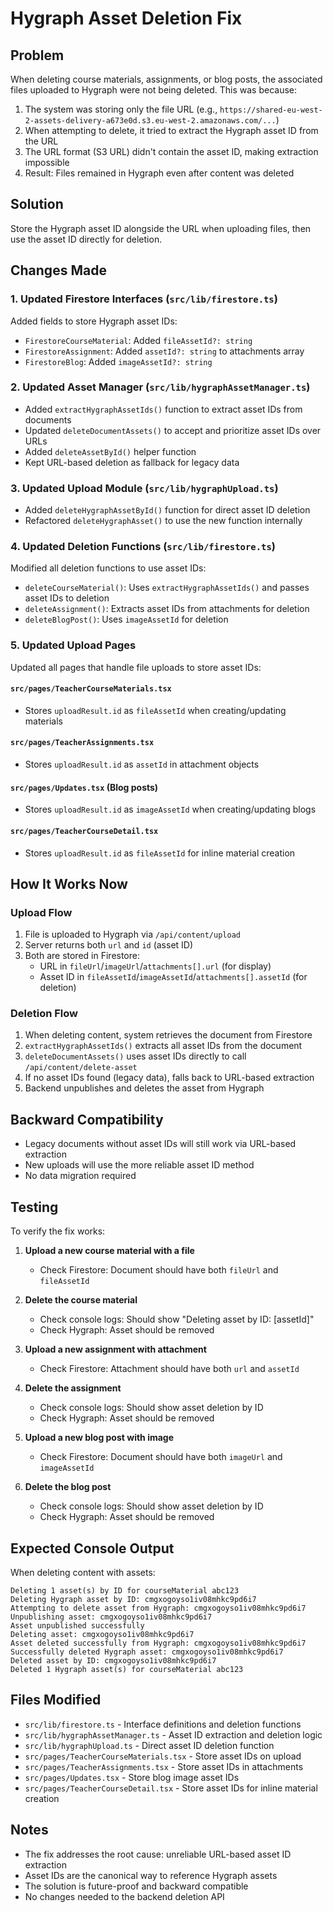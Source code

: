 # Hygraph Asset Deletion Fix

## Problem
When deleting course materials, assignments, or blog posts, the associated files uploaded to Hygraph were not being deleted. This was because:

1. The system was storing only the file URL (e.g., `https://shared-eu-west-2-assets-delivery-a673e0d.s3.eu-west-2.amazonaws.com/...`)
2. When attempting to delete, it tried to extract the Hygraph asset ID from the URL
3. The URL format (S3 URL) didn't contain the asset ID, making extraction impossible
4. Result: Files remained in Hygraph even after content was deleted

## Solution
Store the Hygraph asset ID alongside the URL when uploading files, then use the asset ID directly for deletion.

## Changes Made

### 1. Updated Firestore Interfaces (`src/lib/firestore.ts`)
Added fields to store Hygraph asset IDs:
- `FirestoreCourseMaterial`: Added `fileAssetId?: string`
- `FirestoreAssignment`: Added `assetId?: string` to attachments array
- `FirestoreBlog`: Added `imageAssetId?: string`

### 2. Updated Asset Manager (`src/lib/hygraphAssetManager.ts`)
- Added `extractHygraphAssetIds()` function to extract asset IDs from documents
- Updated `deleteDocumentAssets()` to accept and prioritize asset IDs over URLs
- Added `deleteAssetById()` helper function
- Kept URL-based deletion as fallback for legacy data

### 3. Updated Upload Module (`src/lib/hygraphUpload.ts`)
- Added `deleteHygraphAssetById()` function for direct asset ID deletion
- Refactored `deleteHygraphAsset()` to use the new function internally

### 4. Updated Deletion Functions (`src/lib/firestore.ts`)
Modified all deletion functions to use asset IDs:
- `deleteCourseMaterial()`: Uses `extractHygraphAssetIds()` and passes asset IDs to deletion
- `deleteAssignment()`: Extracts asset IDs from attachments for deletion
- `deleteBlogPost()`: Uses `imageAssetId` for deletion

### 5. Updated Upload Pages
Updated all pages that handle file uploads to store asset IDs:

#### `src/pages/TeacherCourseMaterials.tsx`
- Stores `uploadResult.id` as `fileAssetId` when creating/updating materials

#### `src/pages/TeacherAssignments.tsx`
- Stores `uploadResult.id` as `assetId` in attachment objects

#### `src/pages/Updates.tsx` (Blog posts)
- Stores `uploadResult.id` as `imageAssetId` when creating/updating blogs

#### `src/pages/TeacherCourseDetail.tsx`
- Stores `uploadResult.id` as `fileAssetId` for inline material creation

## How It Works Now

### Upload Flow
1. File is uploaded to Hygraph via `/api/content/upload`
2. Server returns both `url` and `id` (asset ID)
3. Both are stored in Firestore:
   - URL in `fileUrl`/`imageUrl`/`attachments[].url` (for display)
   - Asset ID in `fileAssetId`/`imageAssetId`/`attachments[].assetId` (for deletion)

### Deletion Flow
1. When deleting content, system retrieves the document from Firestore
2. `extractHygraphAssetIds()` extracts all asset IDs from the document
3. `deleteDocumentAssets()` uses asset IDs directly to call `/api/content/delete-asset`
4. If no asset IDs found (legacy data), falls back to URL-based extraction
5. Backend unpublishes and deletes the asset from Hygraph

## Backward Compatibility
- Legacy documents without asset IDs will still work via URL-based extraction
- New uploads will use the more reliable asset ID method
- No data migration required

## Testing
To verify the fix works:

1. **Upload a new course material with a file**
   - Check Firestore: Document should have both `fileUrl` and `fileAssetId`
   
2. **Delete the course material**
   - Check console logs: Should show "Deleting asset by ID: [assetId]"
   - Check Hygraph: Asset should be removed
   
3. **Upload a new assignment with attachment**
   - Check Firestore: Attachment should have both `url` and `assetId`
   
4. **Delete the assignment**
   - Check console logs: Should show asset deletion by ID
   - Check Hygraph: Asset should be removed
   
5. **Upload a new blog post with image**
   - Check Firestore: Document should have both `imageUrl` and `imageAssetId`
   
6. **Delete the blog post**
   - Check console logs: Should show asset deletion by ID
   - Check Hygraph: Asset should be removed

## Expected Console Output
When deleting content with assets:
```
Deleting 1 asset(s) by ID for courseMaterial abc123
Deleting Hygraph asset by ID: cmgxogoyso1iv08mhkc9pd6i7
Attempting to delete asset from Hygraph: cmgxogoyso1iv08mhkc9pd6i7
Unpublishing asset: cmgxogoyso1iv08mhkc9pd6i7
Asset unpublished successfully
Deleting asset: cmgxogoyso1iv08mhkc9pd6i7
Asset deleted successfully from Hygraph: cmgxogoyso1iv08mhkc9pd6i7
Successfully deleted Hygraph asset: cmgxogoyso1iv08mhkc9pd6i7
Deleted asset by ID: cmgxogoyso1iv08mhkc9pd6i7
Deleted 1 Hygraph asset(s) for courseMaterial abc123
```

## Files Modified
- `src/lib/firestore.ts` - Interface definitions and deletion functions
- `src/lib/hygraphAssetManager.ts` - Asset ID extraction and deletion logic
- `src/lib/hygraphUpload.ts` - Direct asset ID deletion function
- `src/pages/TeacherCourseMaterials.tsx` - Store asset IDs on upload
- `src/pages/TeacherAssignments.tsx` - Store asset IDs in attachments
- `src/pages/Updates.tsx` - Store blog image asset IDs
- `src/pages/TeacherCourseDetail.tsx` - Store asset IDs for inline material creation

## Notes
- The fix addresses the root cause: unreliable URL-based asset ID extraction
- Asset IDs are the canonical way to reference Hygraph assets
- The solution is future-proof and backward compatible
- No changes needed to the backend deletion API
